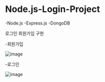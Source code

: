 # Node.js-Login-Project
-Node.js 
-Express.js
-DongoDB

로그인 회원가입 구현

-회원가입

![image](https://user-images.githubusercontent.com/79193811/201294554-50d7a140-1a76-41ef-b186-e2bea21f9e75.png)

-로그인

![image](https://user-images.githubusercontent.com/79193811/201294700-278b20f9-d8b4-4f10-9985-f0bacb7cd2b8.png)

